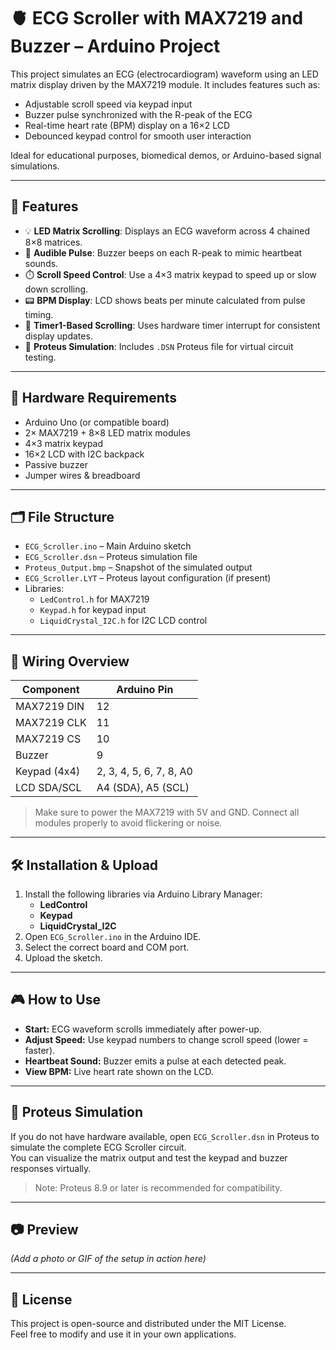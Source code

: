 
# 🫀 ECG Scroller with MAX7219 and Buzzer – Arduino Project

This project simulates an ECG (electrocardiogram) waveform using an LED matrix display driven by the MAX7219 module. It includes features such as:

- Adjustable scroll speed via keypad input  
- Buzzer pulse synchronized with the R-peak of the ECG  
- Real-time heart rate (BPM) display on a 16×2 LCD  
- Debounced keypad control for smooth user interaction  

Ideal for educational purposes, biomedical demos, or Arduino-based signal simulations.

---

## 🚀 Features

- 💡 **LED Matrix Scrolling**: Displays an ECG waveform across 4 chained 8×8 matrices.
- 🎵 **Audible Pulse**: Buzzer beeps on each R-peak to mimic heartbeat sounds.
- ⏱️ **Scroll Speed Control**: Use a 4×3 matrix keypad to speed up or slow down scrolling.
- 📟 **BPM Display**: LCD shows beats per minute calculated from pulse timing.
- 🔄 **Timer1-Based Scrolling**: Uses hardware timer interrupt for consistent display updates.
- 🧪 **Proteus Simulation**: Includes `.DSN` Proteus file for virtual circuit testing.

---

## 🔧 Hardware Requirements

- Arduino Uno (or compatible board)  
- 2× MAX7219 + 8×8 LED matrix modules  
- 4×3 matrix keypad  
- 16×2 LCD with I2C backpack  
- Passive buzzer  
- Jumper wires & breadboard

---

## 🗂️ File Structure

- `ECG_Scroller.ino` – Main Arduino sketch  
- `ECG_Scroller.dsn` – Proteus simulation file  
- `Proteus_Output.bmp` – Snapshot of the simulated output  
- `ECG_Scroller.LYT` – Proteus layout configuration (if present)  
- Libraries:
  - `LedControl.h` for MAX7219
  - `Keypad.h` for keypad input
  - `LiquidCrystal_I2C.h` for I2C LCD control

---

## 🔌 Wiring Overview

| Component       | Arduino Pin     |
|----------------|------------------|
| MAX7219 DIN    | 12               |
| MAX7219 CLK    | 11               |
| MAX7219 CS     | 10               |
| Buzzer         | 9                |
| Keypad (4x4)   | 2, 3, 4, 5, 6, 7, 8, A0 |
| LCD SDA/SCL    | A4 (SDA), A5 (SCL) |

> Make sure to power the MAX7219 with 5V and GND. Connect all modules properly to avoid flickering or noise.

---

## 🛠️ Installation & Upload

1. Install the following libraries via Arduino Library Manager:
   - **LedControl**
   - **Keypad**
   - **LiquidCrystal_I2C**
2. Open `ECG_Scroller.ino` in the Arduino IDE.
3. Select the correct board and COM port.
4. Upload the sketch.

---

## 🎮 How to Use

- **Start:** ECG waveform scrolls immediately after power-up.
- **Adjust Speed:** Use keypad numbers to change scroll speed (lower = faster).
- **Heartbeat Sound:** Buzzer emits a pulse at each detected peak.
- **View BPM:** Live heart rate shown on the LCD.

---

## 🧪 Proteus Simulation

If you do not have hardware available, open `ECG_Scroller.dsn` in Proteus to simulate the complete ECG Scroller circuit.  
You can visualize the matrix output and test the keypad and buzzer responses virtually.

> Note: Proteus 8.9 or later is recommended for compatibility.

---

## 📷 Preview

*(Add a photo or GIF of the setup in action here)*

---

## 📄 License

This project is open-source and distributed under the MIT License.  
Feel free to modify and use it in your own applications.
